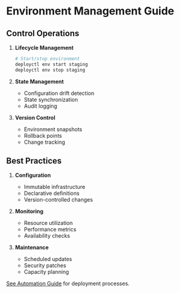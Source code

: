 # Environment Management Guide

## Control Operations

1. **Lifecycle Management**
   ```bash
   # Start/stop environment
   deployctl env start staging
   deployctl env stop staging
   ```

2. **State Management**
   - Configuration drift detection
   - State synchronization
   - Audit logging

3. **Version Control**
   - Environment snapshots
   - Rollback points
   - Change tracking

## Best Practices

1. **Configuration**
   - Immutable infrastructure
   - Declarative definitions
   - Version-controlled changes

2. **Monitoring**
   - Resource utilization
   - Performance metrics
   - Availability checks

3. **Maintenance**
   - Scheduled updates
   - Security patches
   - Capacity planning

[See Automation Guide](../services/automation-guide.md) for deployment processes.